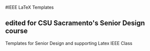 #IEEE LaTeX Templates
## edited for CSU Sacramento's Senior Design course

Templates for Senior Design and supporting Latex IEEE Class
